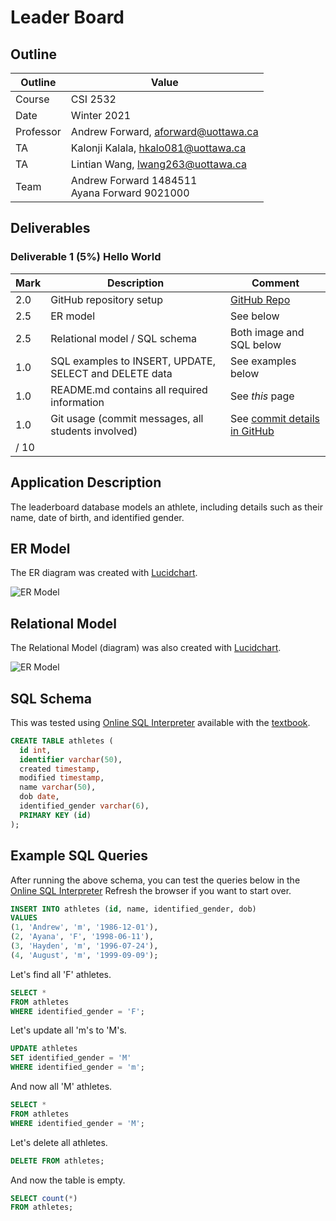 # Leader Board

## Outline

| Outline | Value |
| --- | --- |
| Course | CSI 2532 |
| Date | Winter 2021 |
| Professor | Andrew Forward, aforward@uottawa.ca |
| TA | Kalonji Kalala, hkalo081@uottawa.ca |
| TA | Lintian Wang, lwang263@uottawa.ca |
| Team | Andrew Forward 1484511<br>Ayana Forward 9021000 |

## Deliverables

### Deliverable 1 (5%) Hello World

| Mark | Description | Comment |
| --- | --- | --- |
| 2.0 | GitHub repository setup | [GitHub Repo](https://github.com/professor-forward/leaderboard) |
| 2.5 | ER model  | See below |
| 2.5 | Relational model / SQL schema | Both image and SQL below |
| 1.0 | SQL examples to INSERT, UPDATE, SELECT and DELETE data | See examples below |
| 1.0 | README.md contains all required information | See _this_ page |
| 1.0 | Git usage (commit messages, all students involved) | See [commit details in GitHub](https://github.com/professor-forward/leaderboard/commits/main) |
| / 10 | |

## Application Description

The leaderboard database models an athlete, including
details such as their name, date of birth, and identified gender.

## ER Model

The ER diagram was created with [Lucidchart](/lucidchart.md).

![ER Model](assets/ErModel.png)

## Relational Model

The Relational Model (diagram) was also created with [Lucidchart](/lucidchart.md).

![ER Model](assets/RelationalModel.png)

## SQL Schema

This was tested using [Online SQL Interpreter](https://www.db-book.com/db7/university-lab-dir/sqljs.html)
available with the [textbook](https://www.db-book.com/db7/index.html).

```sql
CREATE TABLE athletes (
  id int,
  identifier varchar(50),
  created timestamp,
  modified timestamp,
  name varchar(50),
  dob date,
  identified_gender varchar(6),
  PRIMARY KEY (id)
);
```

## Example SQL Queries

After running the above schema, you can test the queries below in the [Online SQL Interpreter](https://www.db-book.com/db7/university-lab-dir/sqljs.html)
Refresh the browser if you want to start over.

```sql
INSERT INTO athletes (id, name, identified_gender, dob)
VALUES
(1, 'Andrew', 'm', '1986-12-01'),
(2, 'Ayana', 'F', '1998-06-11'),
(3, 'Hayden', 'm', '1996-07-24'),
(4, 'August', 'm', '1999-09-09');
```

Let's find all 'F' athletes.

```sql
SELECT *
FROM athletes
WHERE identified_gender = 'F';
```

Let's update all 'm's to 'M's.

```sql
UPDATE athletes
SET identified_gender = 'M'
WHERE identified_gender = 'm';
```

And now all 'M' athletes.

```sql
SELECT *
FROM athletes
WHERE identified_gender = 'M';
```

Let's delete all athletes.

```sql
DELETE FROM athletes;
```

And now the table is empty.

```sql
SELECT count(*)
FROM athletes;
```